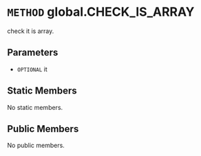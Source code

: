 # `METHOD` global.CHECK_IS_ARRAY
check it is array.

## Parameters
* `OPTIONAL` it 

## Static Members
No static members.

## Public Members
No public members.
